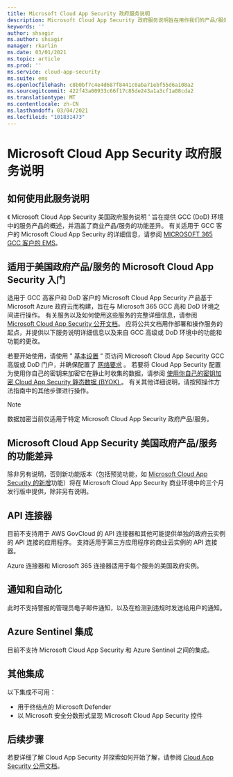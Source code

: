 ```yaml
---
title: Microsoft Cloud App Security 政府服务说明
description: Microsoft Cloud App Security 政府服务说明旨在用作我们的产品/服务的概述
keywords: ''
author: shsagir
ms.author: shsagir
manager: rkarlin
ms.date: 03/01/2021
ms.topic: article
ms.prod: ''
ms.service: cloud-app-security
ms.suite: ems
ms.openlocfilehash: c8b0bf7c4e4d687f8441c0aba71ebf55d6a108a2
ms.sourcegitcommit: 422f43a00933c66f17c85de243a1a3cf1a08cda2
ms.translationtype: MT
ms.contentlocale: zh-CN
ms.lasthandoff: 03/04/2021
ms.locfileid: "101831473"
---
```

# <a name="microsoft-cloud-app-security-government-service-description"></a>Microsoft Cloud App Security 政府服务说明

## <a name="how-to-use-this-service-description"></a>如何使用此服务说明

《 Microsoft Cloud App Security 美国政府服务说明 ' 旨在提供 GCC (DoD) 环境中的服务产品的概述，并涵盖了商业产品/服务的功能差异。 有关适用于 GCC 客户的 Microsoft Cloud App Security 的详细信息，请参阅 [MICROSOFT 365 GCC 客户的 EMS](ems-govt-service-description.md#ems-for-us-gcc-high-and-dod-customers)。

## <a name="getting-started-with-microsoft-cloud-app-security-for-us-government-offerings"></a>适用于美国政府产品/服务的 Microsoft Cloud App Security 入门

适用于 GCC 高客户和 DoD 客户的 Microsoft Cloud App Security 产品基于 Microsoft Azure 政府云而构建，旨在与 Microsoft 365 GCC 高和 DoD 环境之间进行操作。 有关服务以及如何使用这些服务的完整详细信息，请参阅 [Microsoft Cloud App Security 公开文档](/cloud-app-security/)。 应将公共文档用作部署和操作服务的起点，并提供以下服务说明详细信息以及来自 GCC 高级或 DoD 环境中的功能和功能的更改。

若要开始使用，请使用 " [基本设置](/cloud-app-security/general-setup) " 页访问 Microsoft Cloud App Security GCC 高版或 DoD 门户，并确保配置了 [网络要求](/cloud-app-security/network-requirements) 。 若要将 Cloud App Security 配置为使用你自己的密钥来加密它在静止时收集的数据，请参阅 [使用你自己的密钥加密 Cloud App Security 静态数据 (BYOK) ](ems-cloud-app-security-govt-service-byok.md)。 有关其他详细说明，请按照操作方法指南中的其他步骤进行操作。

> [!NOTE]
> 数据加密当前仅适用于特定 Microsoft Cloud App Security 政府产品/服务。

## <a name="feature-variations-in-microsoft-cloud-app-security-us-government-offerings"></a>Microsoft Cloud App Security 美国政府产品/服务的功能差异

除非另有说明，否则新功能版本（包括预览功能，如 [Microsoft Cloud App Security 的新增](/cloud-app-security/release-notes)功能）将在 Microsoft Cloud App Security 商业环境中的三个月发行版中提供，除非另有说明。

## <a name="api-connector"></a>API 连接器

目前不支持用于 AWS GovCloud 的 API 连接器和其他可能提供单独的政府云实例的 API 连接的应用程序。 支持适用于第三方应用程序的商业云实例的 API 连接器。

Azure 连接器和 Microsoft 365 连接器适用于每个服务的美国政府实例。

## <a name="notifications-and-automation"></a>通知和自动化

此时不支持警报的管理员电子邮件通知，以及在检测到违规时发送给用户的通知。

## <a name="azure-sentinel-integration"></a>Azure Sentinel 集成

目前不支持 Microsoft Cloud App Security 和 Azure Sentinel 之间的集成。

## <a name="other-integrations"></a>其他集成

以下集成不可用：

- 用于终结点的 Microsoft Defender
- 以 Microsoft 安全分数形式呈现 Microsoft Cloud App Security 控件

## <a name="next-steps"></a>后续步骤

若要详细了解 Cloud App Security 并探索如何开始了解，请参阅 [Cloud App Security 公用文档](/cloud-app-security/)。